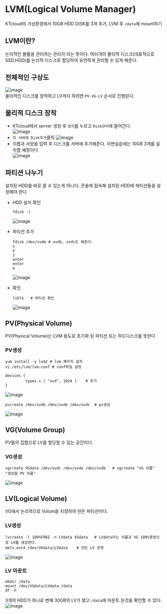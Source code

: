 # LVM(Logical Volume Manager)
KTcloud의 가상환경에서 10GB HDD DISK를 3개 추가, LVM 후 `/data`에 mount하기<br/>

## LVM이란?
논리적인 볼륨을 관리하는 관리자 라는 뜻이다. 여러개의 물리적 디스크(대표적으로 SSD,HDD)를 논리적 디스크로 할당하여 유연하게 관리할 수 있게 해준다.<br/>

## 전체적인 구상도
![image](./image/lvm/12.jpg)<br/>
물리적인 디스크를 장착하고 LV까지 하려면 `PV-VG-LV` 순서로 진행된다.<br/>

## 물리적 디스크 장착
- KTcloud에서 server 생성 후 `정지`를 누르고 `Disk관리`에 들어간다.<br/>
![image](./image/lvm/1.png)<br/>
- `이 서버에 Disk추가`클릭
![image](./image/lvm/2.png)<br/>
- 이름과 사양을 입력 후 디스크를 서버에 추가해준다. 이번실습에는 10GB 3개를 설치할 예정이다.<br/>
![image](./image/lvm/3.png)<br/>

## 파티션 나누기
설치된 HDD를 바로 쓸 수 있는게 아니다. 콘솔에 접속해 설치된 HDD에 파티션들을 설정해야 한다.<br/>
- HDD 설치 확인<br/>
    ```shell
    fdisk -l
    ```
    ![image](./image/lvm/4.png)<br/>
- 파티션 추가<br/>
    ```shell
    fdisk /dev/xvde # xvdb, xvdc도 해준다.
    n   
    e
    1
    enter
    enter
    w
    ```
    ![image](./image/lvm/5.png)<br/>

- 확인<br/>
    ```shell
    lsblk   # 파티션 확인
    ```
    ![image](./image/lvm/6.png)<br/>

## PV(Physical Volume)
PV(Physical Volume)는 LVM 용도로 초기화 된 파티션 또는 하드디스크를 뜻한다.<br/>
### PV생성
```shell
yum install -y lvm2 # lvm 패키지 설치
vi /etc/lvm/lvm.conf # conf파일 설정
```
```shell
devices {
         types = [ "xvd", 1024 ]    # 추가
}
```
![image](./image/lvm/7.png)<br/>

```shell
pvcreate /dev/xvdb /dev/xvde /dev/xvdc  # pv생성
```
![image](./image/lvm/8.png)<br/>

## VG(Volume Group)
PV들의 집합으로 LV를 할당할 수 있는 공간이다.

### VG생성
```shell
vgcreate VGdata /dev/xvdc /dev/xvde /dev/xvdb   # vgcreate "VG 이름" "생성할 PV 이름"
```
![image](./image/lvm/9.png)<br/>

## LV(Logical Volume)
VG에서 논리적으로 Volum을 지정하여 만든 파티션이다.

### LV생성
```shell
lvcreate -l 100%FREE -n LVdata VGdata   # LVdata라는 이름과 VG 100%용량으로 LV를 생성한다.
mkfs.ext4 /dev/VGdata/LVdata    # 만든 LV 포맷
```
![image](./image/lvm/10.png)<br/>

### LV 마운트
```shell
mkdir /data
mount /dev/VGdata/LVdata /data
df -h
```
3개의 HDD가 하나로 변해 30GB의 LV가 됐고 `/data`에 마운트 된것을 확인할 수 있다.<br/>
![image](./image/lvm/11.png)<br/>